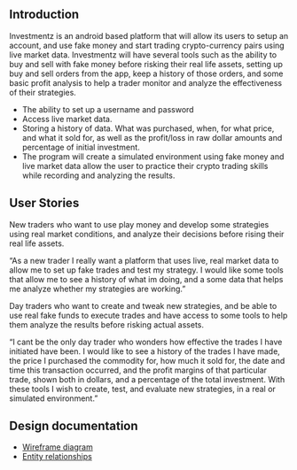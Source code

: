 ## Introduction
Investmentz is an android based platform that will allow its users to setup an account,
and use fake money and start trading crypto-currency pairs using live market data. Investmentz
will have several tools such as the ability to buy and sell with fake money before risking
their real life assets, setting up buy and sell orders from the app, keep a history of those orders,
and some basic profit analysis to help a trader monitor and analyze the effectiveness of their 
strategies.

<ul>
<li> The ability to set up a username and password</li>

<li> Access live market data.</li>

<li> Storing a history of data. What was purchased, when, for what price, and what it sold for, 
as well as the profit/loss in raw dollar amounts and percentage of initial investment.</li>

<li> The program will create a simulated environment using fake money and live market data allow the
user to practice their crypto trading skills while recording and analyzing the results.</li>
</ul>    

## User Stories

New traders who want to use play money and develop some strategies using real market conditions,
 and analyze their decisions before rising their real life assets.
 
“As a new trader I really want a platform that uses live, real market data to allow me to set up
fake trades and test my strategy. I would like some tools that allow me to see a history of
what im doing, and a some data that helps me analyze whether my strategies are working.”

Day traders who want to create and tweak new strategies, and be able to use real fake funds to
execute trades and have access to some tools to help them analyze the results before risking actual
assets.

“I cant be the only day trader who wonders how effective the trades I have initiated have been. I 
would like to see a history of the trades I have made, the price I purchased the commodity for, 
how much it sold for, the date and time this transaction occurred, and the profit margins of that
particular trade, shown both in dollars, and a percentage of the total investment. With these tools
I wish to create, test, and evaluate new strategies, in a real or simulated environment.”


## Design documentation

* [Wireframe diagram](wireframe.md)
* [Entity relationships](entity-relationships.md)